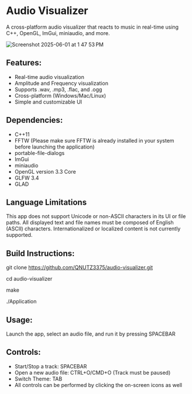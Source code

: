 # Audio Visualizer

A cross-platform audio visualizer that reacts to music in real-time using C++, OpenGL, ImGui, miniaudio, and more.

![Screenshot 2025-06-01 at 1 47 53 PM](https://github.com/user-attachments/assets/5d1de309-db5a-4e33-8cde-f4a65a0e6f0b)

## Features:
- Real-time audio visualization
- Amplitude and Frequency visualization
- Supports .wav, .mp3, .flac, and .ogg
- Cross-platform (Windows/Mac/Linux)
- Simple and customizable UI

## Dependencies:
- C++11
- FFTW (Please make sure FFTW is already installed in your system before launching the application)
- portable-file-dialogs
- ImGui
- miniaudio
- OpenGL version 3.3 Core
- GLFW 3.4
- GLAD

## Language Limitations
This app does not support Unicode or non-ASCII characters in its UI or file paths. All displayed text and file names must be composed of English (ASCII) characters. Internationalized or localized content is not currently supported.

## Build Instructions:
git clone https://github.com/QNUTZ3375/audio-visualizer.git

cd audio-visualizer

make

./Application


## Usage:
Launch the app, select an audio file, and run it by pressing SPACEBAR

## Controls:
- Start/Stop a track: SPACEBAR
- Open a new audio file: CTRL+O/CMD+O (Track must be paused)
- Switch Theme: TAB
- All controls can be performed by clicking the on-screen icons as well
